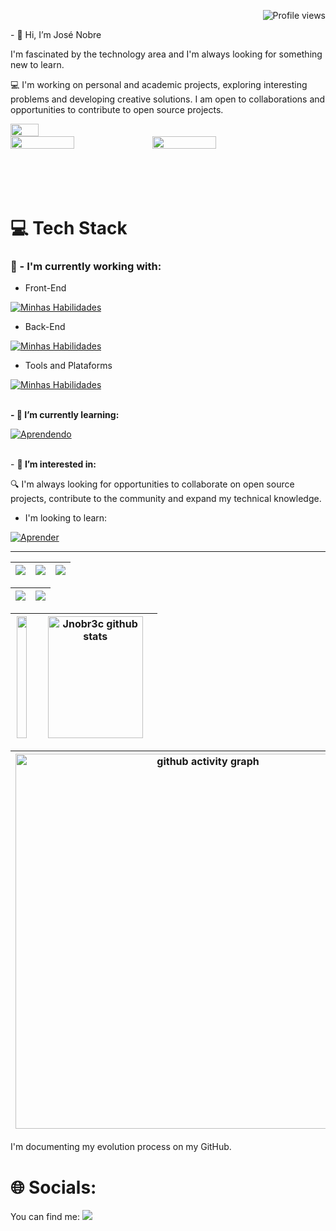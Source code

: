 <p align="right"> <img src="https://komarev.com/ghpvc/?username=jnobr3c&color=ff0000" alt="Profile views" /> </p>
- 👋 Hi, I’m José Nobre
  
I'm fascinated by the technology area and I'm always looking for something new to learn.<br>


💻 I'm working on personal and academic projects, exploring interesting problems and developing creative solutions. I am open to collaborations and opportunities to contribute to open source projects.<br>

<!--
<img width="55%" align="right" alt="Github" src="https://raw.githubusercontent.com/onimur/.github/master/.resources/git-header.svg" /> -->

<div>
  <!-- Primeira imagem em cima -->
  <div style="display: flex; flex-direction: column;">
    <img src="https://github.githubassets.com/assets/profile-first-issue-dark-b8dbb02687b2.svg" width="30%" />
  </div>

  <!-- Segunda e terceira imagem lado a lado -->
  <div style="display: flex; justify-content: flex-start;">
    <img src="https://github.githubassets.com/assets/profile-joined-github-dark-6369d0efb8b9.svg" width="45%" />
    <img src="https://raw.githubusercontent.com/onimur/.github/master/.resources/git-header.svg" width="45%" />
  </div>
</div>



<br>
<br>
<br>
<br>

# 💻 Tech Stack

### 🚀 - I'm currently working with:<br>

- Front-End

[![Minhas Habilidades](https://skillicons.dev/icons?i=java,html,css,bootstrap&theme=dark)](https://skillicons.dev)

- Back-End

[![Minhas Habilidades](https://skillicons.dev/icons?i=docker,sqlite,mysql,firebase&theme=dark)](https://skillicons.dev)

- Tools and Plataforms

[![Minhas Habilidades](https://skillicons.dev/icons?i=androidstudio,eclipse,git,gitlab,vscode,postman&theme=dark)](https://skillicons.dev)

<!-- androidstudio,eclipse,vscode,azure,aws,git,gitlab,postman,,linux -->

<br> **- 🎯 I’m currently learning:** <br>

[![Aprendendo](https://skillicons.dev/icons?i=graphql,nodejs,vuetify,apollo,npm&theme=dark)](https://skillicons.dev)
<!--wordpress,ts,idea-->

<br> - **👀 I’m interested in:**

🔍 I'm always looking for opportunities to collaborate on open source projects, contribute to the community and expand my technical knowledge.

- I'm looking to learn: <br> 

[![Aprender](https://skillicons.dev/icons?i=kotlin,mongodb,postgres&theme=dark&perline=9)](https://skillicons.dev)

<!--tensorflow,ansible,flutter,dart,dotnet,express,gcp,grafana,nodejs,js,kubernetes,ruby,jquery,laravel,kotlin,mongodb,nestjs,nextjs,nginx,perl,postgres,react,reactivex,redux,cpp,graphql,sass -->
 
--------------------------------------------------------------------------------------------------------------------------------------------------------------------

| ![](http://github-profile-summary-cards.vercel.app/api/cards/stats?username=jnobr3c&theme=nord_dark) | ![](http://github-profile-summary-cards.vercel.app/api/cards/repos-per-language?username=jnobr3c&hide=Html&theme=nord_dark) | ![](http://github-profile-summary-cards.vercel.app/api/cards/most-commit-language?username=jnobr3c&theme=nord_dark) |
| :-: | :-: | :-: |

| ![](http://github-profile-summary-cards.vercel.app/api/cards/profile-details?username=jnobr3c&theme=nord_dark) | ![](https://github-readme-streak-stats.herokuapp.com/?user=jnobr3c&hide_border=true&date_format=M%20j%5B%2C%20Y%5D&background=2D3742&stroke=2D3742&ring=6bbbca&fire=6bbbca&currStreakNum=fff&sideNums=6bbbca&currStreakLabel=6bbbca&sideLabels=fff&dates=fff) |
| :-: | :-: |

|<img width="91%" height="195px" src="https://github-readme-stats.vercel.app/api/top-langs/?username=jnobr3c&layout=compact&hide_border=true&title_color=4682B4&text_color=4682B4&bg_color=0d1117" />|<img width="91%" height="195px" src="https://github-readme-stats.vercel.app/api?username=jnobr3c&show_icons=true&count_private=true&hide_border=true&title_color=4682B4&icon_color=4682B4&text_color=c9d1d9&bg_color=0d1117" alt="Jnobr3c github stats" />|
| :-: | :-: |

|[<img src="https://github-readme-activity-graph.vercel.app/graph?username=jnobr3c&theme=tokyo-night" width="600" alt="github activity graph"/>](https://github.com/ashutosh00710/github-readme-activity-graph)|
| :-: |

I'm documenting my evolution process on my GitHub.

# 🌐 Socials:

You can find me: <a href="https://www.linkedin.com/in/josé-nobrec/" target="_blank"><img src="https://img.shields.io/badge/-LinkedIn-%230077B5?style=for-the-badge&logo=linkedin&logoColor=white" target="_blank"></a>
<!--
<img width="35%" align="left" alt="Github" src="https://github.githubassets.com/assets/profile-first-issue-dark-b8dbb02687b2.svg"/>
<img width="35%" align="left" alt="Github" src="https://github.githubassets.com/assets/profile-joined-github-dark-6369d0efb8b9.svg"/>


 📫 How to reach me [Nobr3c]([https://github.com/](https://linktr.ee/nobre_81)) -->

<!--
<p align="center">:round_pushpin: Contagem de visitantes</p>
<div align="center">
                      <a href="https://github.com/nobr3c">
    <img alt="visitors counter" src="https://profile-counter.glitch.me/nobr3c/count.svg">
   </div> -->


<!--

- 💞️ I’m looking to collaborate on ...
-

<p align="center">:round_pushpin: Contagem de visitantes</p>
<div align="center">
                      <a href="https://github.com/nobr3c">
    <img alt="visitors counter" src="https://profile-counter.glitch.me/nobr3c/count.svg">
   </div> 

<!---
nobr3c/nobr3c is a ✨ special ✨ repository because its `README.md` (this file) appears on your GitHub profile.
You can click the Preview link to take a look at your changes.

-->
